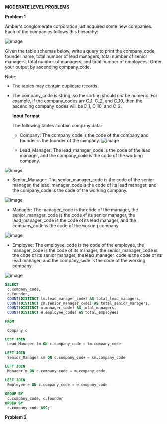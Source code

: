 **MODERATE LEVEL PROBLEMS**


**Problem 1** 

Amber's conglomerate corporation just acquired some new companies. Each of the companies follows this hierarchy: 

![image](https://github.com/user-attachments/assets/6d8d10fb-9d42-41ce-8865-82df9d92289b)

Given the table schemas below, write a query to print the company_code, founder name, total number of lead managers, total number of senior managers, total number of managers, and total number of employees. Order your output by ascending company_code. 

Note:
- The tables may contain duplicate records.
- The company_code is string, so the sorting should *not* be numeric. For example, if the company_codes are C_1, C_2, and C_10, then the ascending company_codes will be C_1, C_10, and C_2.

  **Input Format**

  The following tables contain company data:
  - Company: The company_code is the code of the company and founder is the founder of the company.
 ![image](https://github.com/user-attachments/assets/8efac6ec-ce99-4f7e-8d29-fa812783b1c0)
    
 
  - Lead_Manager: The lead_manager_code is the code of the lead manager, and the company_code is the code of the working company.
 
![image](https://github.com/user-attachments/assets/09febafd-5410-4191-81c7-a664394d6b21)


  - Senior_Manager: The senior_manager_code is the code of the senior manager, the lead_manager_code is the code of its lead manager, and the company_code is the code of the working company.
 
![image](https://github.com/user-attachments/assets/990702f0-f379-4d24-b0c0-11c52373af39)


  - Manager: The manager_code is the code of the manager, the senior_manager_code is the code of its senior manager, the lead_manager_code is the code of its lead manager, and the company_code is the code of the working company.
 
![image](https://github.com/user-attachments/assets/a16003f2-79cf-4c7b-8ca4-58fa479bfb82)


  - Employee: The employee_code is the code of the employee, the manager_code is the code of its manager, the senior_manager_code is the code of its senior manager, the lead_manager_code is the code of its lead manager, and the company_code is the code of the working company.

![image](https://github.com/user-attachments/assets/aa48b164-cf0d-499b-98d3-03d54cf0fd2e)


```SQL
SELECT
 c.company_code,
 c.founder,
 COUNT(DISTINCT lm.lead_manager_code) AS total_lead_managers,
 COUNT(DISTINCT sm.senior_manager_code) AS total_senior_managers, 
 COUNT(DISTINCT m.manager_code) AS total_managers,
 COUNT(DISTINCT e.employee_code) AS total_employees

FROM

 Company c

LEFT JOIN
 Lead_Manager lm ON c.company_code = lm.company_code

LEFT JOIN
 Senior_Manager sm ON c.company_code = sm.company_code

LEFT JOIN
 Manager m ON c.company_code = m.company_code

LEFT JOIN
 Employee e ON c.company_code = e.company_code

GROUP BY
 c.company_code, c.founder
ORDER BY
 c.company_code ASC; 

```

**Problem 2**
